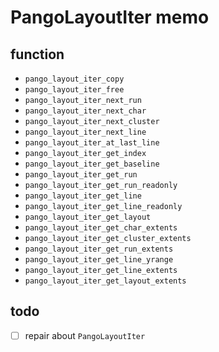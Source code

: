 PangoLayoutIter memo
====================

function
--------

* `pango_layout_iter_copy`
* `pango_layout_iter_free`
* `pango_layout_iter_next_run`
* `pango_layout_iter_next_char`
* `pango_layout_iter_next_cluster`
* `pango_layout_iter_next_line`
* `pango_layout_iter_at_last_line`
* `pango_layout_iter_get_index`
* `pango_layout_iter_get_baseline`
* `pango_layout_iter_get_run`
* `pango_layout_iter_get_run_readonly`
* `pango_layout_iter_get_line`
* `pango_layout_iter_get_line_readonly`
* `pango_layout_iter_get_layout`
* `pango_layout_iter_get_char_extents`
* `pango_layout_iter_get_cluster_extents`
* `pango_layout_iter_get_run_extents`
* `pango_layout_iter_get_line_yrange`
* `pango_layout_iter_get_line_extents`
* `pango_layout_iter_get_layout_extents`

todo
----

* [ ] repair about `PangoLayoutIter`
